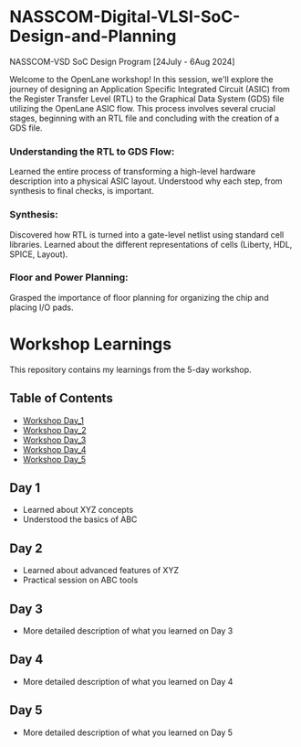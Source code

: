 # NASSCOM-Digital-VLSI-SoC-Design-and-Planning
NASSCOM-VSD SoC Design Program  [24July - 6Aug 2024]

Welcome to the OpenLane workshop! In this session, we'll explore the journey of designing an Application Specific Integrated Circuit (ASIC) from the Register Transfer Level (RTL) to the Graphical Data System (GDS) file utilizing the OpenLane ASIC flow. This process involves several crucial stages, beginning with an RTL file and concluding with the creation of a GDS file.
### Understanding the RTL to GDS Flow:
Learned the entire process of transforming a high-level hardware description into a physical ASIC layout. Understood why each step, from synthesis to final checks, is important.

### Synthesis:
Discovered how RTL is turned into a gate-level netlist using standard cell libraries. Learned about the different representations of cells (Liberty, HDL, SPICE, Layout).

### Floor and Power Planning:
Grasped the importance of floor planning for organizing the chip and placing I/O pads.

# Workshop Learnings

This repository contains my learnings from the 5-day workshop.

## Table of Contents

- [Workshop Day_1](#day-1)
- [Workshop Day_2](#day-2)
- [Workshop Day_3](#day-3)
- [Workshop Day_4](#day-4)
- [Workshop Day_5](#day-5)

## Day 1
- Learned about XYZ concepts
- Understood the basics of ABC

## Day 2
- Learned about advanced features of XYZ
- Practical session on ABC tools

## Day 3
- More detailed description of what you learned on Day 3

## Day 4
- More detailed description of what you learned on Day 4

## Day 5
- More detailed description of what you learned on Day 5


